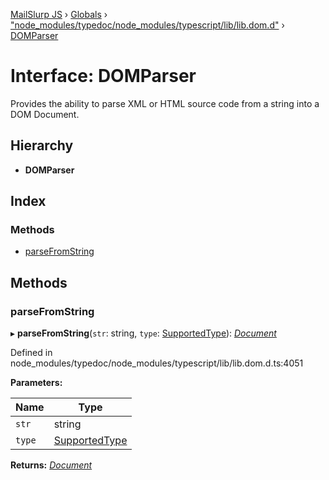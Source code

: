 [MailSlurp JS](../README.md) › [Globals](../globals.md) › ["node_modules/typedoc/node_modules/typescript/lib/lib.dom.d"](../modules/_node_modules_typedoc_node_modules_typescript_lib_lib_dom_d_.md) › [DOMParser](_node_modules_typedoc_node_modules_typescript_lib_lib_dom_d_.domparser.md)

# Interface: DOMParser

Provides the ability to parse XML or HTML source code from a string into a DOM Document.

## Hierarchy

* **DOMParser**

## Index

### Methods

* [parseFromString](_node_modules_typedoc_node_modules_typescript_lib_lib_dom_d_.domparser.md#parsefromstring)

## Methods

###  parseFromString

▸ **parseFromString**(`str`: string, `type`: [SupportedType](../modules/_node_modules_typedoc_node_modules_typescript_lib_lib_dom_d_.md#supportedtype)): *[Document](_node_modules_typedoc_node_modules_typescript_lib_lib_dom_d_.document.md)*

Defined in node_modules/typedoc/node_modules/typescript/lib/lib.dom.d.ts:4051

**Parameters:**

Name | Type |
------ | ------ |
`str` | string |
`type` | [SupportedType](../modules/_node_modules_typedoc_node_modules_typescript_lib_lib_dom_d_.md#supportedtype) |

**Returns:** *[Document](_node_modules_typedoc_node_modules_typescript_lib_lib_dom_d_.document.md)*
